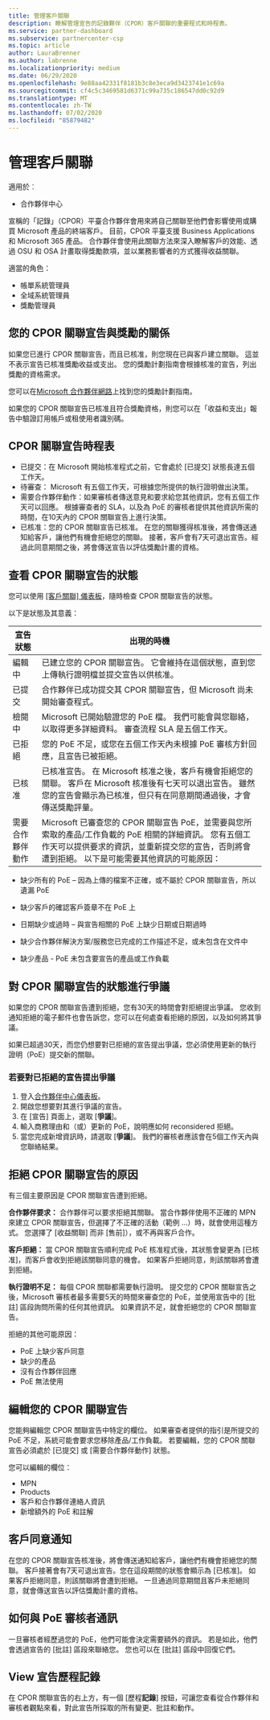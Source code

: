 ```yaml
---
title: 管理客戶關聯
description: 瞭解管理宣告的記錄夥伴（CPOR）客戶關聯的重要程式和時程表。
ms.service: partner-dashboard
ms.subservice: partnercenter-csp
ms.topic: article
author: LauraBrenner
ms.author: labrenne
ms.localizationpriority: medium
ms.date: 06/29/2020
ms.openlocfilehash: 9e88aa42331f8181b3c8e3eca9d3423741e1c69a
ms.sourcegitcommit: cf4c5c3469581d6371c99a735c186547dd0c92d9
ms.translationtype: MT
ms.contentlocale: zh-TW
ms.lasthandoff: 07/02/2020
ms.locfileid: "85879482"
---
```

# <a name="manage-customer-associations"></a>管理客戶關聯

適用於︰

- 合作夥伴中心

宣稱的「記錄」（CPOR）平臺合作夥伴會用來將自己關聯至他們會影響使用或購買 Microsoft 產品的終端客戶。 目前，CPOR 平臺支援 Business Applications 和 Microsoft 365 產品。 合作夥伴會使用此關聯方法來深入瞭解客戶的效能、透過 OSU 和 OSA 計畫取得獎勵款項，並以業務影響者的方式獲得收益關聯。  

適當的角色：

- 帳單系統管理員
- 全域系統管理員
- 獎勵管理員

## <a name="how-your-cpor-association-claim-relates-to-incentives"></a>您的 CPOR 關聯宣告與獎勵的關係

如果您已進行 CPOR 關聯宣告，而且已核准，則您現在已與客戶建立關聯。 這並不表示宣告已核准獎勵收益或支出。 您的獎勵計劃指南會根據核准的宣告，列出獎勵的資格需求。

您可以在[Microsoft 合作夥伴網路](https://aka.ms/partnerincentives)上找到您的獎勵計劃指南。

如果您的 CPOR 關聯宣告已核准且符合獎勵資格，則您可以在「收益和支出」報告中驗證訂用帳戶或租使用者識別碼。 

## <a name="cpor-association-claims-timeline"></a>CPOR 關聯宣告時程表

- 已提交：在 Microsoft 開始核准程式之前，它會處於 [已提交] 狀態長達五個工作天。
- 待審查： Microsoft 有五個工作天，可根據您所提供的執行證明做出決策。
- 需要合作夥伴動作：如果審核者傳送意見和要求給您其他資訊，您有五個工作天可以回應。 根據審查者的 SLA，以及為 PoE 的審核者提供其他資訊所需的時間，在10天內的 CPOR 關聯宣告上進行決策。
- 已核准：您的 CPOR 關聯宣告已核准。 在您的關聯獲得核准後，將會傳送通知給客戶，讓他們有機會拒絕您的關聯。 接著，客戶會有7天可退出宣告。經過此同意期間之後，將會傳送宣告以評估獎勵計畫的資格。

## <a name="view-the-status-of-your-cpor-association-claim"></a>查看 CPOR 關聯宣告的狀態

您可以使用 [[客戶關聯] 儀表板](https://partner.microsoft.com/dashboard/incentives/claims/associations)，隨時檢查 CPOR 關聯宣告的狀態。

以下是狀態及其意義：

| 宣告狀態 | 出現的時機 |
| ------ | ----------- | 
|  編輯中  | 已建立您的 CPOR 關聯宣告。 它會維持在這個狀態，直到您上傳執行證明檔並提交宣告以供核准。   |
|  已提交  | 合作夥伴已成功提交其 CPOR 關聯宣告，但 Microsoft 尚未開始審查程式。   |
|  檢閱中  | Microsoft 已開始驗證您的 PoE 檔。 我們可能會與您聯絡，以取得更多詳細資料。 審查流程 SLA 是五個工作天。  |
|  已拒絕  | 您的 PoE 不足，或您在五個工作天內未根據 PoE 審核方針回應，且宣告已被拒絕。   |
|  已核准  | 已核准宣告。 在 Microsoft 核准之後，客戶有機會拒絕您的關聯。 客戶在 Microsoft 核准後有七天可以退出宣告。 雖然您的宣告會顯示為已核准，但只有在同意期間通過後，才會傳送獎勵評量。   |
|  需要合作夥伴動作  | Microsoft 已審查您的 CPOR 關聯宣告 PoE，並需要與您所索取的產品/工作負載的 PoE 相關的詳細資訊。 您有五個工作天可以提供要求的資訊，並重新提交您的宣告，否則將會遭到拒絕。 以下是可能需要其他資訊的可能原因：

- 缺少所有的 PoE – 因為上傳的檔案不正確，或不屬於 CPOR 關聯宣告，所以遺漏 PoE

- 缺少客戶的確認客戶簽章不在 PoE 上

- 日期缺少或過時 – 與宣告相關的 PoE 上缺少日期或日期過時

- 缺少合作夥伴解決方案/服務您已完成的工作描述不足，或未包含在文件中

- 缺少產品 - PoE 未包含要宣告的產品或工作負載 

## <a name="dispute-the-status-of-a-cpor-association-claim"></a>對 CPOR 關聯宣告的狀態進行爭議

如果您的 CPOR 關聯宣告遭到拒絕，您有30天的時間會對拒絕提出爭議。 您收到通知拒絕的電子郵件也會告訴您，您可以在何處查看拒絕的原因，以及如何將其爭議。  

如果已超過30天，而您仍想要對已拒絕的宣告提出爭議，您必須使用更新的執行證明（PoE）提交新的關聯。 

### <a name="to-dispute-a-rejected-claim"></a>若要對已拒絕的宣告提出爭議

1. 登入[合作夥伴中心儀表板](https://partner.microsoft.com/dashboard/)。
2. 開啟您想要對其進行爭議的宣告。
3. 在 [宣告] 頁面上，選取 [**爭議**]。
4. 輸入商務理由和（或）更新的 PoE，說明應如何 reconsidered 拒絕。
5. 當您完成新增資訊時，請選取 [**爭議**]。 我們的審核者應該會在5個工作天內與您聯絡結果。

## <a name="reasons-a-cpor-association-claim-is-rejected"></a>拒絕 CPOR 關聯宣告的原因

有三個主要原因是 CPOR 關聯宣告遭到拒絕。

**合作夥伴要求：** 合作夥伴可以要求拒絕其關聯。 當合作夥伴使用不正確的 MPN 來建立 CPOR 關聯宣告，但選擇了不正確的活動（範例 ...）時，就會使用這種方式。 您選擇了 [收益關聯] 而非 [售前]），或不再與客戶合作。

**客戶拒絕：** 當 CPOR 關聯宣告順利完成 PoE 核准程式後，其狀態會變更為 [已核准]，而客戶會收到拒絕該關聯同意的機會。 如果客戶拒絕同意，則該關聯將會遭到拒絕。

**執行證明不足：** 每個 CPOR 關聯都需要執行證明。 提交您的 CPOR 關聯宣告之後，Microsoft 審核者最多需要5天的時間來審查您的 PoE，並使用宣告中的 [批註] 區段詢問所需的任何其他資訊。 如果資訊不足，就會拒絕您的 CPOR 關聯宣告。

拒絕的其他可能原因：

- PoE 上缺少客戶同意
- 缺少的產品
- 沒有合作夥伴回應
- PoE 無法使用 

## <a name="edit-your-cpor-association-claim"></a>編輯您的 CPOR 關聯宣告

您能夠編輯您 CPOR 關聯宣告中特定的欄位。 如果審查者提供的指引是所提交的 PoE 不足，系統可能會要求您移除產品/工作負載。 若要編輯，您的 CPOR 關聯宣告必須處於 [已提交] 或 [需要合作夥伴動作] 狀態。

您可以編輯的欄位：

- MPN
- Products
- 客戶和合作夥伴連絡人資訊
- 新增額外的 PoE 和註解

## <a name="customer-consent-notification"></a>客戶同意通知

在您的 CPOR 關聯宣告核准後，將會傳送通知給客戶，讓他們有機會拒絕您的關聯。 客戶接著會有7天可退出宣告。您在這段期間的狀態會顯示為 [已核准]。 如果客戶拒絕同意，則該關聯將會遭到拒絕。 一旦通過同意期間且客戶未拒絕同意，就會傳送宣告以評估獎勵計畫的資格。

## <a name="how-to-communicate-with-poe-reviewers"></a>如何與 PoE 審核者通訊

一旦審核者經歷過您的 PoE，他們可能會決定需要額外的資訊。 若是如此，他們會透過宣告的 [批註] 區段來聯絡您。 您也可以在 [批註] 區段中回復它們。

## <a name="view-claim-history"></a>View 宣告歷程記錄

在 CPOR 關聯宣告的右上方，有一個 [歷程**記錄**] 按鈕，可讓您查看從合作夥伴和審核者觀點來看，對此宣告所採取的所有變更、批註和動作。
